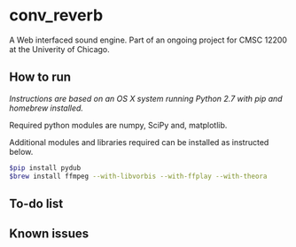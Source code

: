 # conv_reverb

A Web interfaced sound engine. Part of an ongoing project for CMSC 12200 at the Univerity of Chicago.

## How to run

<em>Instructions are based on an OS X system running Python 2.7 with pip and homebrew installed.</em>

Required python modules are numpy, SciPy and, matplotlib.

Additional modules and libraries required can be installed as instructed below.

```sh
$pip install pydub
$brew install ffmpeg --with-libvorbis --with-ffplay --with-theora
```

## To-do list



## Known issues


